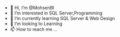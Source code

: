 - 👋 Hi, I’m @MohsenBI
- 👀 I’m interested in SQL Server,Programming
- 🌱 I’m currently learning SQL Server & Web Design
- 💞️ I’m looking to Learning
- 📫 How to reach me ...

<!---
MohsenBI/MohsenBI is a ✨ special ✨ repository because its `README.md` (this file) appears on your GitHub profile.
You can click the Preview link to take a look at your changes.
--->

